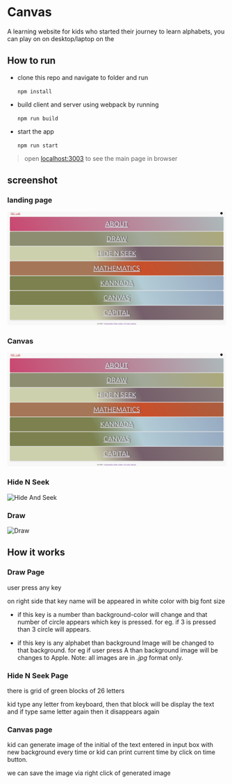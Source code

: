 # Canvas

A learning website for kids who started their journey to learn alphabets, you can play on on desktop/laptop on the

## How to run

- clone this repo and navigate to folder and run

  `npm install`

- build client and server using webpack by running

  `npm run build`

- start the app

  `npm run start`

> open [localhost:3003](http://localhost:3003) to see the main page in browser

## screenshot

### landing page

![Landing Page](https://github.com/xkeshav/canvas/blob/c7f21a1b9782b5de7a4691d022cc0e9aa7397ab6/src/assets/screenshots/Index.png)

### Canvas

![Canvas](https://github.com/xkeshav/canvas/blob/c7f21a1b9782b5de7a4691d022cc0e9aa7397ab6/src/assets/screenshots/Index.png)

### Hide N Seek

![Hide And Seek](https://github.com/xkeshav/canvas/blob/c7f21a1b9782b5de7a4691d022cc0e9aa7397ab6/src/assets/screenshots/Varnmala.png)

### Draw

![Draw](https://github.com/xkeshav/canvas/blob/c7f21a1b9782b5de7a4691d022cc0e9aa7397ab6/src/assets/screenshots/Draw.png)

## How it works

### Draw Page

user press any key

on right side that key name will be appeared in white color with big font size

- if this key is a number than background-color will change and that number of circle appears which key is pressed.
  for eg. if 3 is pressed than 3 circle will appears.

- if this key is any alphabet than background Image will be changed to that background.
  for eg if user press A than background image will be changes to Apple.
  Note: all images are in _.jpg_ format only.

### Hide N Seek Page

there is grid of green blocks of 26 letters

kid type any letter from keyboard, then that block will be display the text and if type same letter again then it disappears again

### Canvas page

kid can generate image of the initial of the text entered in input box with new background every time or kid can print current time by click on time button.

we can save the image via right click of generated image
